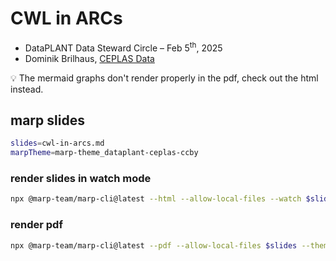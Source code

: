 
# CWL in ARCs

- DataPLANT Data Steward Circle – Feb 5<sup>th</sup>, 2025
- Dominik Brilhaus, [CEPLAS Data](https://www.ceplas.eu/en/research/ceplas-data)

:bulb: The mermaid graphs don't render properly in the pdf, check out the html instead. 

## marp slides

```bash
slides=cwl-in-arcs.md
marpTheme=marp-theme_dataplant-ceplas-ccby
```


### render slides in watch mode

```bash
npx @marp-team/marp-cli@latest --html --allow-local-files --watch $slides --theme-set $marpTheme ../../style/ --
```

### render pdf

```bash
npx @marp-team/marp-cli@latest --pdf --allow-local-files $slides --theme-set $marpTheme ../../style/ --
```